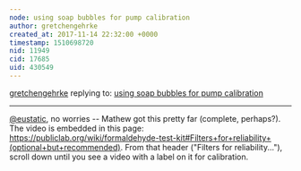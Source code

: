 ```yaml
---
node: using soap bubbles for pump calibration
author: gretchengehrke
created_at: 2017-11-14 22:32:00 +0000
timestamp: 1510698720
nid: 11949
cid: 17685
uid: 430549
---
```




[gretchengehrke](../profile/gretchengehrke) replying to: [using soap bubbles for pump calibration](../notes/mathew/06-04-2015/using-soap-bubbles-for-pump-calibration)

----
[@eustatic](/profile/eustatic), no worries -- Mathew got this pretty far (complete, perhaps?). The video is embedded in this page: https://publiclab.org/wiki/formaldehyde-test-kit#Filters+for+reliability+(optional+but+recommended). From that header ("Filters for reliability..."), scroll down until you see a video with a label on it for calibration. 